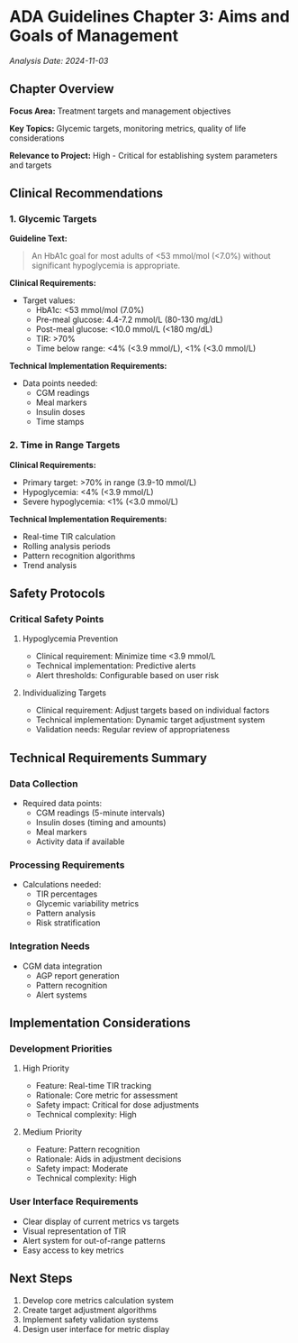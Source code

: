 # ADA Guidelines Chapter 3: Aims and Goals of Management
*Analysis Date: 2024-11-03*

## Chapter Overview
**Focus Area:** Treatment targets and management objectives

**Key Topics:** Glycemic targets, monitoring metrics, quality of life considerations

**Relevance to Project:** High - Critical for establishing system parameters and targets

## Clinical Recommendations
### 1. Glycemic Targets
**Guideline Text:**
> An HbA1c goal for most adults of <53 mmol/mol (<7.0%) without significant hypoglycemia is appropriate.

**Clinical Requirements:**
- Target values:
  - HbA1c: <53 mmol/mol (7.0%)
  - Pre-meal glucose: 4.4-7.2 mmol/L (80-130 mg/dL)
  - Post-meal glucose: <10.0 mmol/L (<180 mg/dL)
  - TIR: >70%
  - Time below range: <4% (<3.9 mmol/L), <1% (<3.0 mmol/L)

**Technical Implementation Requirements:**
- Data points needed:
  - CGM readings
  - Meal markers
  - Insulin doses
  - Time stamps

### 2. Time in Range Targets
**Clinical Requirements:**
- Primary target: >70% in range (3.9-10 mmol/L)
- Hypoglycemia: <4% (<3.9 mmol/L)
- Severe hypoglycemia: <1% (<3.0 mmol/L)

**Technical Implementation Requirements:**
- Real-time TIR calculation
- Rolling analysis periods
- Pattern recognition algorithms
- Trend analysis

## Safety Protocols
### Critical Safety Points
1. Hypoglycemia Prevention
   - Clinical requirement: Minimize time <3.9 mmol/L
   - Technical implementation: Predictive alerts
   - Alert thresholds: Configurable based on user risk

2. Individualizing Targets
   - Clinical requirement: Adjust targets based on individual factors
   - Technical implementation: Dynamic target adjustment system
   - Validation needs: Regular review of appropriateness

## Technical Requirements Summary
### Data Collection
- Required data points:
  - CGM readings (5-minute intervals)
  - Insulin doses (timing and amounts)
  - Meal markers
  - Activity data if available

### Processing Requirements
- Calculations needed:
  - TIR percentages
  - Glycemic variability metrics
  - Pattern analysis
  - Risk stratification

### Integration Needs
- CGM data integration
  - AGP report generation
  - Pattern recognition
  - Alert systems

## Implementation Considerations
### Development Priorities
1. High Priority
   - Feature: Real-time TIR tracking
   - Rationale: Core metric for assessment
   - Safety impact: Critical for dose adjustments
   - Technical complexity: High

2. Medium Priority
   - Feature: Pattern recognition
   - Rationale: Aids in adjustment decisions
   - Safety impact: Moderate
   - Technical complexity: High

### User Interface Requirements
- Clear display of current metrics vs targets
- Visual representation of TIR
- Alert system for out-of-range patterns
- Easy access to key metrics

## Next Steps
1. Develop core metrics calculation system
2. Create target adjustment algorithms
3. Implement safety validation systems
4. Design user interface for metric display